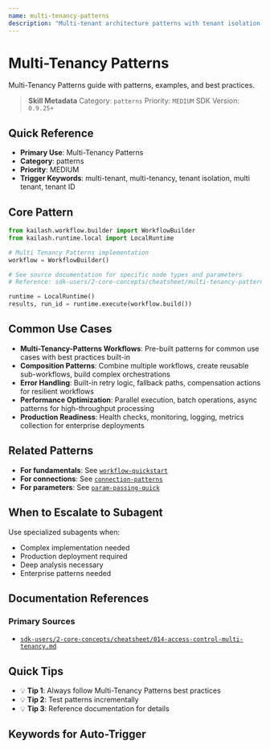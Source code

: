 ```yaml
---
name: multi-tenancy-patterns
description: "Multi-tenant architecture patterns with tenant isolation and access control. Use when asking 'multi-tenant', 'multi-tenancy', 'tenant isolation', 'multi tenant', 'tenant ID', 'tenant context', or 'isolation patterns'."
---
```


# Multi-Tenancy Patterns

Multi-Tenancy Patterns guide with patterns, examples, and best practices.

> **Skill Metadata**
> Category: `patterns`
> Priority: `MEDIUM`
> SDK Version: `0.9.25+`

## Quick Reference

- **Primary Use**: Multi-Tenancy Patterns
- **Category**: patterns
- **Priority**: MEDIUM
- **Trigger Keywords**: multi-tenant, multi-tenancy, tenant isolation, multi tenant, tenant ID

## Core Pattern

```python
from kailash.workflow.builder import WorkflowBuilder
from kailash.runtime.local import LocalRuntime

# Multi Tenancy Patterns implementation
workflow = WorkflowBuilder()

# See source documentation for specific node types and parameters
# Reference: sdk-users/2-core-concepts/cheatsheet/multi-tenancy-patterns.md

runtime = LocalRuntime()
results, run_id = runtime.execute(workflow.build())
```


## Common Use Cases

- **Multi-Tenancy-Patterns Workflows**: Pre-built patterns for common use cases with best practices built-in
- **Composition Patterns**: Combine multiple workflows, create reusable sub-workflows, build complex orchestrations
- **Error Handling**: Built-in retry logic, fallback paths, compensation actions for resilient workflows
- **Performance Optimization**: Parallel execution, batch operations, async patterns for high-throughput processing
- **Production Readiness**: Health checks, monitoring, logging, metrics collection for enterprise deployments

## Related Patterns

- **For fundamentals**: See [`workflow-quickstart`](#)
- **For connections**: See [`connection-patterns`](#)
- **For parameters**: See [`param-passing-quick`](#)

## When to Escalate to Subagent

Use specialized subagents when:
- Complex implementation needed
- Production deployment required
- Deep analysis necessary
- Enterprise patterns needed

## Documentation References

### Primary Sources
- [`sdk-users/2-core-concepts/cheatsheet/014-access-control-multi-tenancy.md`](../../../sdk-users/2-core-concepts/cheatsheet/014-access-control-multi-tenancy.md)

## Quick Tips

- 💡 **Tip 1**: Always follow Multi-Tenancy Patterns best practices
- 💡 **Tip 2**: Test patterns incrementally
- 💡 **Tip 3**: Reference documentation for details

## Keywords for Auto-Trigger

<!-- Trigger Keywords: multi-tenant, multi-tenancy, tenant isolation, multi tenant, tenant ID -->
